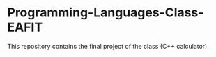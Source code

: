 # Programming-Languages-Class-EAFIT
This repository contains the final project of the class (C++ calculator).
